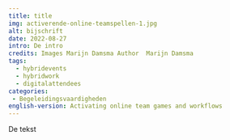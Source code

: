 ```yaml
---
title: title
img: activerende-online-teamspellen-1.jpg
alt: bijschrift
date: 2022-08-27
intro: De intro
credits: Images Marijn Damsma Author  Marijn Damsma
tags:
  - hybridevents
  - hybridwork
  - digitalattendees
categories:
 - Begeleidingsvaardigheden
english-version: Activating online team games and workflows
---
```


De tekst